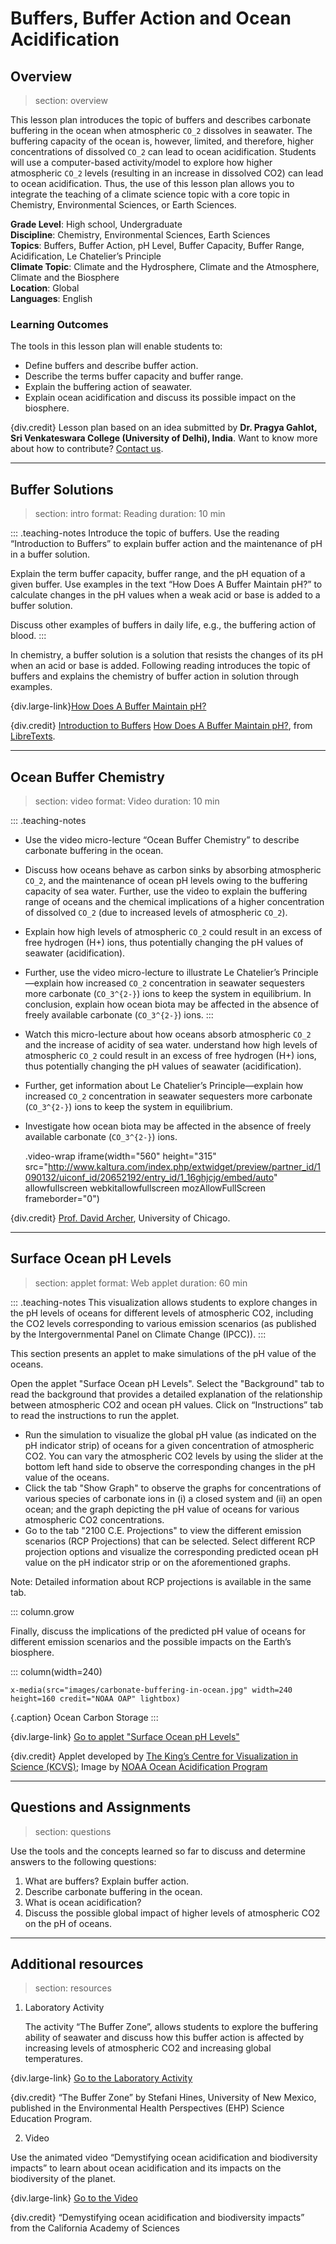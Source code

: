 # Buffers, Buffer Action and Ocean Acidification

## Overview
> section: overview

This lesson plan introduces the topic of buffers and describes carbonate buffering in the ocean when atmospheric `CO_2` dissolves in seawater. The buffering capacity of the ocean is, however, limited, and therefore, higher concentrations of dissolved `CO_2` can lead to ocean acidification. Students will use a computer-based activity/model to explore how higher atmospheric `CO_2` levels (resulting in an increase in dissolved CO2) can lead to ocean acidification. Thus, the use of this lesson plan allows you to integrate the teaching of a climate science topic with a core topic in Chemistry, Environmental Sciences, or Earth Sciences.


__Grade Level__: High school, Undergraduate  
__Discipline__: Chemistry, Environmental Sciences, Earth Sciences  
__Topics__: Buffers, Buffer Action, pH Level, Buffer Capacity, Buffer Range, Acidification, Le Chatelier’s Principle  
__Climate Topic__: Climate and the Hydrosphere, Climate and the Atmosphere, Climate and the Biosphere  
__Location__: Global  
__Languages__: English  

### Learning Outcomes

The tools in this lesson plan will enable students to:

* Define buffers and describe buffer action.
* Describe the terms buffer capacity and buffer range.
* Explain the buffering action of seawater.
* Explain ocean acidification and discuss its possible impact on the biosphere.


	
{div.credit}
Lesson plan based on an idea submitted by **Dr. Pragya Gahlot, Sri Venkateswara College (University of Delhi), India**.
Want to know more about how to contribute? [Contact us](https://tropicsu.org/contact/).

---

## Buffer Solutions
> section: intro
> format: Reading
> duration: 10 min

::: .teaching-notes
Introduce the topic of buffers. Use the reading “Introduction to Buffers” to explain buffer action and the maintenance of pH in a buffer solution.

Explain the term buffer capacity, buffer range, and the pH equation of a given buffer. Use examples in the text “How Does A Buffer Maintain pH?” to calculate changes in the pH values when a weak acid or base is added to a buffer solution.

Discuss other examples of buffers in daily life, e.g., the buffering action of blood.
:::


In chemistry, a buffer solution is a solution that resists the changes of its pH when an acid or base is added. 
Following reading introduces the topic of buffers and explains the chemistry of buffer action in solution through examples.


{div.large-link}[How Does A Buffer Maintain pH?](/resources/buffers-oceans/downloads/How_Does_A_Buffer_Maintain_Ph.pdf)


{div.credit} 
[Introduction to Buffers](https://chem.libretexts.org/Bookshelves/Physical_and_Theoretical_Chemistry_Textbook_Maps/Supplemental_Modules_%28Physical_and_Theoretical_Chemistry%29/Acids_and_Bases/Buffers/Introduction_to_Buffers)
[How Does A Buffer Maintain pH?](https://chem.libretexts.org/Bookshelves/Physical_and_Theoretical_Chemistry_Textbook_Maps/Supplemental_Modules_%28Physical_and_Theoretical_Chemistry%29/Acids_and_Bases/Buffers/How_Does_A_Buffer_Maintain_Ph%3F), from [LibreTexts](https://libretexts.org/).


---

## Ocean Buffer Chemistry
> section: video
> format: Video
> duration: 10 min

::: .teaching-notes
* Use the video micro-lecture “Ocean Buffer Chemistry” to describe carbonate buffering in the ocean.
* Discuss how oceans behave as carbon sinks by absorbing atmospheric `CO_2`, and the maintenance of ocean pH levels owing to the buffering capacity of sea water. Further, use the video to explain the buffering range of oceans and the chemical implications of a higher concentration of dissolved `CO_2` (due to increased levels of atmospheric `CO_2`).
* Explain how high levels of atmospheric `CO_2` could result in an excess of free hydrogen (H+) ions, thus potentially changing the pH values of seawater (acidification).
* Further, use the video micro-lecture to illustrate Le Chatelier’s Principle—explain how increased `CO_2` concentration in seawater sequesters more carbonate (`CO_3^{2-}`) ions to keep the system in equilibrium. In conclusion, explain how ocean biota may be affected in the absence of freely available carbonate (`CO_3^{2-}`) ions.
:::

* Watch this micro-lecture about how oceans absorb atmospheric `CO_2` and the increase of acidity of sea water.
understand how high levels of atmospheric `CO_2` could result in an excess of free hydrogen (H+) ions, thus potentially changing the pH values of seawater (acidification).
* Further, get information about Le Chatelier’s Principle—explain how increased `CO_2` concentration in seawater sequesters more carbonate (`CO_3^{2-}`) ions to keep the system in equilibrium. 
* Investigate how ocean biota may be affected in the absence of freely available carbonate (`CO_3^{2-}`) ions.


    .video-wrap
      iframe(width="560" height="315" src="http://www.kaltura.com/index.php/extwidget/preview/partner_id/1090132/uiconf_id/20652192/entry_id/1_16ghjcjg/embed/auto" allowfullscreen webkitallowfullscreen mozAllowFullScreen frameborder="0")

{div.credit} [Prof. David Archer](https://geosci.uchicago.edu/people/david-archer/), University of Chicago. 

---

## Surface Ocean pH Levels
> section: applet
> format: Web applet
> duration: 60 min

::: .teaching-notes
This visualization allows students to explore changes in the pH levels of oceans for different levels of atmospheric CO2, including the CO2 levels corresponding to various emission scenarios (as published by the Intergovernmental Panel on Climate Change (IPCC)).
:::

This section presents an applet to make simulations of the pH value of the oceans.

Open the applet "Surface Ocean pH Levels". Select the "Background" tab to read the background that provides a detailed explanation of the relationship between atmospheric CO2 and ocean pH values. Click on “Instructions” tab to read the instructions to run the applet.

- Run the simulation to visualize the global pH value (as indicated on the pH indicator strip) of oceans for a given concentration of atmospheric CO2. You can vary the atmospheric CO2 levels by using the slider at the bottom left hand side to observe the corresponding changes in the pH value of the oceans.
- Click the tab "Show Graph" to observe the graphs for concentrations of various species of carbonate ions in (i) a closed system and (ii) an open ocean; and the graph depicting the pH value of oceans for various atmospheric CO2 concentrations.
- Go to the tab "2100 C.E. Projections" to view the different emission scenarios (RCP Projections) that can be selected. Select different RCP projection options and visualize the corresponding predicted ocean pH value on the pH indicator strip or on the aforementioned graphs.

Note:  Detailed information about RCP projections is available in the same tab.

::: column.grow

Finally, discuss the implications of the predicted pH value of oceans for different emission scenarios and the possible impacts on the Earth’s biosphere.

::: column(width=240)

    x-media(src="images/carbonate-buffering-in-ocean.jpg" width=240 height=160 credit="NOAA OAP" lightbox)

{.caption} Ocean Carbon Storage
:::


{div.large-link} [Go to applet "Surface Ocean pH Levels"](https://applets.kcvs.ca/OceanAcidification/oceanAcid.html)


{div.credit} Applet developed by [The King’s Centre for Visualization in Science (KCVS)](http://www.kcvs.ca/); Image by [NOAA Ocean Acidification Program](https://oceanacidification.noaa.gov/OurChangingOcean.aspx)

---

## Questions and Assignments
> section: questions

Use the tools and the concepts learned so far to discuss and determine answers to the following questions:

1. What are buffers? Explain buffer action.
2. Describe carbonate buffering in the ocean.
3. What is ocean acidification?
4. Discuss the possible global impact of higher levels of atmospheric CO2 on the pH of oceans.


---

## Additional resources
> section: resources

1. 	Laboratory Activity

	The activity “The Buffer Zone”, allows students to explore the buffering ability of seawater and discuss how this buffer action is affected by increasing levels of atmospheric CO2 and increasing global temperatures.

{div.large-link} [Go to the Laboratory Activity](https://aamboceanservice.blob.core.windows.net/oceanservice-prod/education/pd/climate/teachingclimate/acid_base_chemistry_teacher.pdf)

{div.credit} “The Buffer Zone” by Stefani Hines, University of New Mexico, published in the Environmental Health Perspectives (EHP) Science Education Program.


 
2. 	Video 	

Use the animated video “Demystifying ocean acidification and biodiversity impacts” to learn about ocean acidification and its impacts on the biodiversity of the planet.

{div.large-link} [Go to the Video](https://www.youtube.com/watch?v=GL7qJYKzcsk)

{div.credit} “Demystifying ocean acidification and biodiversity impacts” from the California Academy of Sciences
